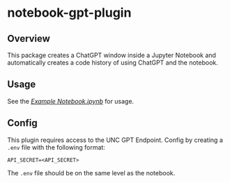 # notebook-gpt-plugin

## Overview

This package creates a ChatGPT window inside a Jupyter Notebook and automatically creates a code history of using ChatGPT and the notebook.

## Usage

See the [_Example Notebook.ipynb_](./Example%20Notebook.ipynb) for usage.

## Config

This plugin requires access to the UNC GPT Endpoint. Config by creating a `.env` file with the following format:

```
API_SECRET=<API_SECRET>
```

The `.env` file should be on the same level as the notebook.
